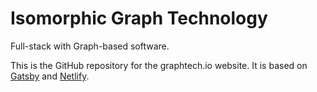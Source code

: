 # Isomorphic Graph Technology

Full-stack with Graph-based software.

This is the GitHub repository for the graphtech.io website. It is based on [Gatsby](gatsbyjs.org) and [Netlify](https://www.netlify.com).
